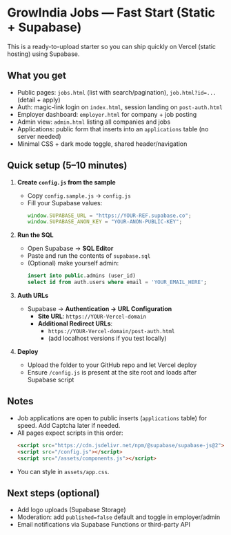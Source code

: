 
# GrowIndia Jobs — Fast Start (Static + Supabase)

This is a ready-to-upload starter so you can ship quickly on Vercel (static hosting) using Supabase.

## What you get
- Public pages: `jobs.html` (list with search/pagination), `job.html?id=...` (detail + apply)
- Auth: magic-link login on `index.html`, session landing on `post-auth.html`
- Employer dashboard: `employer.html` for company + job posting
- Admin view: `admin.html` listing all companies and jobs
- Applications: public form that inserts into an `applications` table (no server needed)
- Minimal CSS + dark mode toggle, shared header/navigation

## Quick setup (5–10 minutes)

1. **Create `config.js` from the sample**
   - Copy `config.sample.js` → `config.js`
   - Fill your Supabase values:
     ```js
     window.SUPABASE_URL = "https://YOUR-REF.supabase.co";
     window.SUPABASE_ANON_KEY = "YOUR-ANON-PUBLIC-KEY";
     ```

2. **Run the SQL**
   - Open Supabase → **SQL Editor**
   - Paste and run the contents of `supabase.sql`
   - (Optional) make yourself admin:
     ```sql
     insert into public.admins (user_id)
     select id from auth.users where email = 'YOUR_EMAIL_HERE';
     ```

3. **Auth URLs**
   - Supabase → **Authentication → URL Configuration**
     - **Site URL**: `https://YOUR-Vercel-domain`
     - **Additional Redirect URLs**:
       - `https://YOUR-Vercel-domain/post-auth.html`
       - (add localhost versions if you test locally)

4. **Deploy**
   - Upload the folder to your GitHub repo and let Vercel deploy
   - Ensure `/config.js` is present at the site root and loads after Supabase script

## Notes
- Job applications are open to public inserts (`applications` table) for speed. Add Captcha later if needed.
- All pages expect scripts in this order:
  ```html
  <script src="https://cdn.jsdelivr.net/npm/@supabase/supabase-js@2"></script>
  <script src="/config.js"></script>
  <script src="/assets/components.js"></script>
  ```
- You can style in `assets/app.css`.

## Next steps (optional)
- Add logo uploads (Supabase Storage)
- Moderation: add `published=false` default and toggle in employer/admin
- Email notifications via Supabase Functions or third-party API
